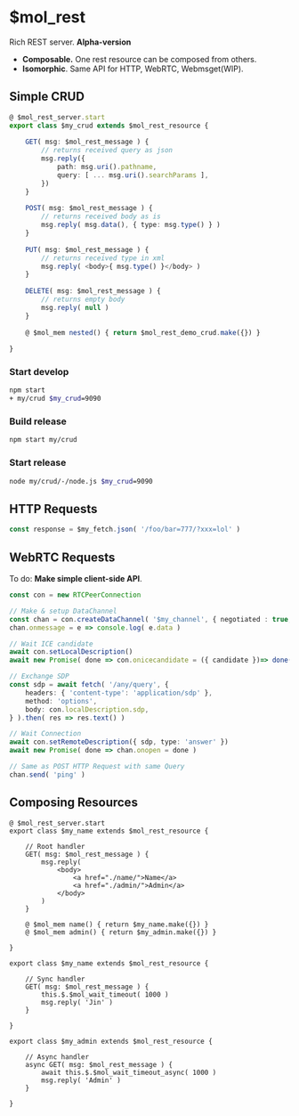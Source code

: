 # $mol_rest

Rich REST server. **Alpha-version**

- **Composable.** One rest resource can be composed from others.
- **Isomorphic**. Same API for HTTP, WebRTC, Webmsget(WIP).

## Simple CRUD

```ts
@ $mol_rest_server.start
export class $my_crud extends $mol_rest_resource {
	
	GET( msg: $mol_rest_message ) {
		// returns received query as json
		msg.reply({
			path: msg.uri().pathname,
			query: [ ... msg.uri().searchParams ],
		})
	}
	
	POST( msg: $mol_rest_message ) {
		// returns received body as is
		msg.reply( msg.data(), { type: msg.type() } )
	}
	
	PUT( msg: $mol_rest_message ) {
		// returns received type in xml
		msg.reply( <body>{ msg.type() }</body> )
	}
	
	DELETE( msg: $mol_rest_message ) {
		// returns empty body
		msg.reply( null )
	}
	
	@ $mol_mem nested() { return $mol_rest_demo_crud.make({}) }
	
}
```

### Start develop

```sh
npm start
+ my/crud $my_crud=9090
```

### Build release

```sh
npm start my/crud
```

### Start release
```sh
node my/crud/-/node.js $my_crud=9090
```

## HTTP Requests

```ts
const response = $my_fetch.json( '/foo/bar=777/?xxx=lol' )
```

## WebRTC Requests

To do: **Make simple client-side API**.

```ts
const con = new RTCPeerConnection

// Make & setup DataChannel
const chan = con.createDataChannel( '$my_channel', { negotiated : true, id: 0 } )
chan.onmessage = e => console.log( e.data )

// Wait ICE candidate
await con.setLocalDescription()
await new Promise( done => con.onicecandidate = ({ candidate })=> done( candidate ) )

// Exchange SDP
const sdp = await fetch( '/any/query', {
	headers: { 'content-type': 'application/sdp' },
	method: 'options',
	body: con.localDescription.sdp,
} ).then( res => res.text() )

// Wait Connection
await con.setRemoteDescription({ sdp, type: 'answer' })
await new Promise( done => chan.onopen = done )

// Same as POST HTTP Request with same Query
chan.send( 'ping' )
```

## Composing Resources

```tsx
@ $mol_rest_server.start
export class $my_name extends $mol_rest_resource {
	
	// Root handler
	GET( msg: $mol_rest_message ) {
		msg.reply(
			<body>
				<a href="./name/">Name</a>
				<a href="./admin/">Admin</a>
			</body>
		)
	}
	
	@ $mol_mem name() { return $my_name.make({}) }
	@ $mol_mem admin() { return $my_admin.make({}) }
	
}

export class $my_name extends $mol_rest_resource {
	
	// Sync handler
	GET( msg: $mol_rest_message ) {
		this.$.$mol_wait_timeout( 1000 )
		msg.reply( 'Jin' )
	}
	
}

export class $my_admin extends $mol_rest_resource {
	
	// Async handler
	async GET( msg: $mol_rest_message ) {
		await this.$.$mol_wait_timeout_async( 1000 )
		msg.reply( 'Admin' )
	}
	
}
```
